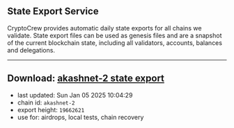 ## State Export Service
CryptoCrew provides automatic daily state exports for all chains we validate. State export files can be used as genesis files and are a snapshot of the current blockchain state, including all validators, accounts, balances and delegations.

---
**Download: [akashnet-2 state export](https://dl-eu2.ccvalidators.com/SERVICE/akash/akashnet-2_export_19662621.json)**
---

- last updated: Sun Jan 05 2025 10:04:29
- chain id: `akashnet-2`
- export height: `19662621`
- use for: airdrops, local tests, chain recovery
